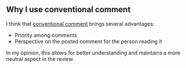 ## Why I use conventional comment

I think that [conventional comment](https://conventionalcomments.org/) brings
several advantages:

- Priority among comments
- Perspective on the posted comment for the person reading it

In my opinion, this allows for better understanding and maintains a more neutral
aspect in the review.
